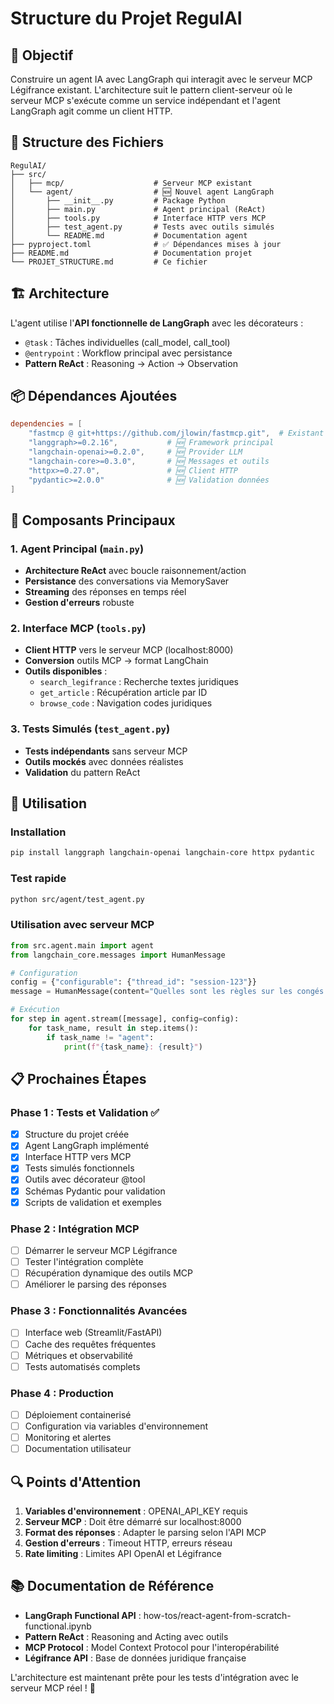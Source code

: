 # Structure du Projet RegulAI

## 🎯 Objectif

Construire un agent IA avec LangGraph qui interagit avec le serveur MCP Légifrance existant. L'architecture suit le pattern client-serveur où le serveur MCP s'exécute comme un service indépendant et l'agent LangGraph agit comme un client HTTP.

## 📁 Structure des Fichiers

```
RegulAI/
├── src/
│   ├── mcp/                    # Serveur MCP existant
│   └── agent/                  # 🆕 Nouvel agent LangGraph
│       ├── __init__.py         # Package Python
│       ├── main.py             # Agent principal (ReAct)
│       ├── tools.py            # Interface HTTP vers MCP
│       ├── test_agent.py       # Tests avec outils simulés
│       └── README.md           # Documentation agent
├── pyproject.toml              # ✅ Dépendances mises à jour
├── README.md                   # Documentation projet
└── PROJET_STRUCTURE.md         # Ce fichier
```

## 🏗️ Architecture

L'agent utilise l'**API fonctionnelle de LangGraph** avec les décorateurs :
- `@task` : Tâches individuelles (call_model, call_tool)
- `@entrypoint` : Workflow principal avec persistance
- **Pattern ReAct** : Reasoning → Action → Observation

## 📦 Dépendances Ajoutées

```toml
dependencies = [
    "fastmcp @ git+https://github.com/jlowin/fastmcp.git",  # Existant
    "langgraph>=0.2.16",           # 🆕 Framework principal
    "langchain-openai>=0.2.0",     # 🆕 Provider LLM
    "langchain-core>=0.3.0",       # 🆕 Messages et outils
    "httpx>=0.27.0",               # 🆕 Client HTTP
    "pydantic>=2.0.0"              # 🆕 Validation données
]
```

## 🔧 Composants Principaux

### 1. Agent Principal (`main.py`)
- **Architecture ReAct** avec boucle raisonnement/action
- **Persistance** des conversations via MemorySaver
- **Streaming** des réponses en temps réel
- **Gestion d'erreurs** robuste

### 2. Interface MCP (`tools.py`)
- **Client HTTP** vers le serveur MCP (localhost:8000)
- **Conversion** outils MCP → format LangChain
- **Outils disponibles** :
  - `search_legifrance` : Recherche textes juridiques
  - `get_article` : Récupération article par ID
  - `browse_code` : Navigation codes juridiques

### 3. Tests Simulés (`test_agent.py`)
- **Tests indépendants** sans serveur MCP
- **Outils mockés** avec données réalistes
- **Validation** du pattern ReAct

## 🚀 Utilisation

### Installation
```bash
pip install langgraph langchain-openai langchain-core httpx pydantic
```

### Test rapide
```bash
python src/agent/test_agent.py
```

### Utilisation avec serveur MCP
```python
from src.agent.main import agent
from langchain_core.messages import HumanMessage

# Configuration
config = {"configurable": {"thread_id": "session-123"}}
message = HumanMessage(content="Quelles sont les règles sur les congés payés?")

# Exécution
for step in agent.stream([message], config=config):
    for task_name, result in step.items():
        if task_name != "agent":
            print(f"{task_name}: {result}")
```

## 📋 Prochaines Étapes

### Phase 1 : Tests et Validation ✅
- [x] Structure du projet créée
- [x] Agent LangGraph implémenté
- [x] Interface HTTP vers MCP
- [x] Tests simulés fonctionnels
- [x] Outils avec décorateur @tool
- [x] Schémas Pydantic pour validation
- [x] Scripts de validation et exemples

### Phase 2 : Intégration MCP
- [ ] Démarrer le serveur MCP Légifrance
- [ ] Tester l'intégration complète
- [ ] Récupération dynamique des outils MCP
- [ ] Améliorer le parsing des réponses

### Phase 3 : Fonctionnalités Avancées
- [ ] Interface web (Streamlit/FastAPI)
- [ ] Cache des requêtes fréquentes
- [ ] Métriques et observabilité
- [ ] Tests automatisés complets

### Phase 4 : Production
- [ ] Déploiement containerisé
- [ ] Configuration via variables d'environnement
- [ ] Monitoring et alertes
- [ ] Documentation utilisateur

## 🔍 Points d'Attention

1. **Variables d'environnement** : OPENAI_API_KEY requis
2. **Serveur MCP** : Doit être démarré sur localhost:8000
3. **Format des réponses** : Adapter le parsing selon l'API MCP
4. **Gestion d'erreurs** : Timeout HTTP, erreurs réseau
5. **Rate limiting** : Limites API OpenAI et Légifrance

## 📚 Documentation de Référence

- **LangGraph Functional API** : how-tos/react-agent-from-scratch-functional.ipynb
- **Pattern ReAct** : Reasoning and Acting avec outils
- **MCP Protocol** : Model Context Protocol pour l'interopérabilité
- **Légifrance API** : Base de données juridique française

L'architecture est maintenant prête pour les tests d'intégration avec le serveur MCP réel ! 🎉 